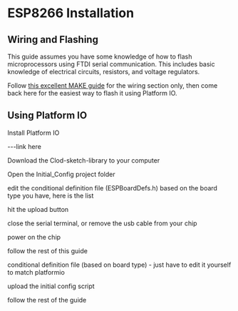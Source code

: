 ESP8266 Installation
====================

Wiring and Flashing
-------------------

This guide assumes you have some knowledge of how to flash microprocessors using FTDI serial communication. This includes basic knowledge of electrical circuits, resistors, and voltage regulators.

Follow [this excellent MAKE guide](http://makezine.com/2015/04/01/installing-building-arduino-sketch-5-microcontroller/) for the wiring section only, then come back here for the easiest way to flash it using Platform IO.


Using Platform IO
-----------------

Install Platform IO

---link here

Download the Clod-sketch-library to your computer

Open the Initial_Config project folder

edit the conditional definition file (ESPBoardDefs.h) based on the board type you have, here is the list

hit the upload button

close the serial terminal, or remove the usb cable from your chip

power on the chip

follow the rest of this guide


conditional definition file (based on board type) - just have to edit it yourself to match platformio

upload the initial config script

follow the rest of the guide
